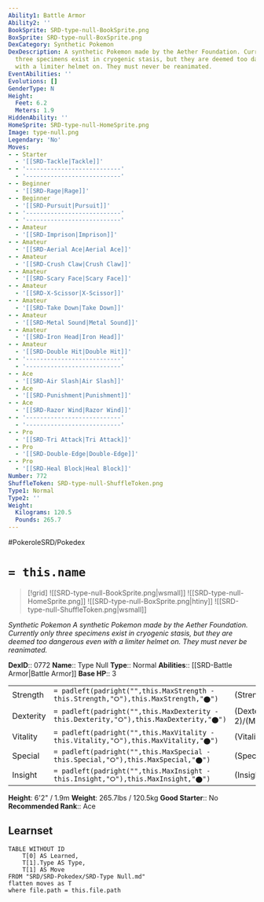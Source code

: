 ```yaml
---
Ability1: Battle Armor
Ability2: ''
BookSprite: SRD-type-null-BookSprite.png
BoxSprite: SRD-type-null-BoxSprite.png
DexCategory: Synthetic Pokemon
DexDescription: A synthetic Pokemon made by the Aether Foundation. Currently only
  three specimens exist in cryogenic stasis, but they are deemed too dangerous even
  with a limiter helmet on. They must never be reanimated.
EventAbilities: ''
Evolutions: []
GenderType: N
Height:
  Feet: 6.2
  Meters: 1.9
HiddenAbility: ''
HomeSprite: SRD-type-null-HomeSprite.png
Image: type-null.png
Legendary: 'No'
Moves:
- - Starter
  - '[[SRD-Tackle|Tackle]]'
- - '---------------------------'
  - '---------------------------'
- - Beginner
  - '[[SRD-Rage|Rage]]'
- - Beginner
  - '[[SRD-Pursuit|Pursuit]]'
- - '---------------------------'
  - '---------------------------'
- - Amateur
  - '[[SRD-Imprison|Imprison]]'
- - Amateur
  - '[[SRD-Aerial Ace|Aerial Ace]]'
- - Amateur
  - '[[SRD-Crush Claw|Crush Claw]]'
- - Amateur
  - '[[SRD-Scary Face|Scary Face]]'
- - Amateur
  - '[[SRD-X-Scissor|X-Scissor]]'
- - Amateur
  - '[[SRD-Take Down|Take Down]]'
- - Amateur
  - '[[SRD-Metal Sound|Metal Sound]]'
- - Amateur
  - '[[SRD-Iron Head|Iron Head]]'
- - Amateur
  - '[[SRD-Double Hit|Double Hit]]'
- - '---------------------------'
  - '---------------------------'
- - Ace
  - '[[SRD-Air Slash|Air Slash]]'
- - Ace
  - '[[SRD-Punishment|Punishment]]'
- - Ace
  - '[[SRD-Razor Wind|Razor Wind]]'
- - '---------------------------'
  - '---------------------------'
- - Pro
  - '[[SRD-Tri Attack|Tri Attack]]'
- - Pro
  - '[[SRD-Double-Edge|Double-Edge]]'
- - Pro
  - '[[SRD-Heal Block|Heal Block]]'
Number: 772
ShuffleToken: SRD-type-null-ShuffleToken.png
Type1: Normal
Type2: ''
Weight:
  Kilograms: 120.5
  Pounds: 265.7
---
```


#PokeroleSRD/Pokedex

# `= this.name`

> [!grid]
> ![[SRD-type-null-BookSprite.png|wsmall]]
> ![[SRD-type-null-HomeSprite.png]]
> ![[SRD-type-null-BoxSprite.png|htiny]]
> ![[SRD-type-null-ShuffleToken.png|wsmall]]


*Synthetic Pokemon*
*A synthetic Pokemon made by the Aether Foundation. Currently only three specimens exist in cryogenic stasis, but they are deemed too dangerous even with a limiter helmet on. They must never be reanimated.*

**DexID**:: 0772
**Name**:: Type Null
**Type**:: Normal
**Abilities**:: [[SRD-Battle Armor|Battle Armor]]
**Base HP**:: 3

|           |                                                                                        |                                          |
| --------- | -------------------------------------------------------------------------------------- | ---------------------------------------- |
| Strength  | `= padleft(padright("",this.MaxStrength - this.Strength,"⭘"),this.MaxStrength,"⬤")`    | (Strength::3)/(MaxStrength::6)   |
| Dexterity | `= padleft(padright("",this.MaxDexterity - this.Dexterity,"⭘"),this.MaxDexterity,"⬤")` | (Dexterity:: 2)/(MaxDexterity::4) |
| Vitality  | `= padleft(padright("",this.MaxVitality - this.Vitality,"⭘"),this.MaxVitality,"⬤")`    | (Vitality::3)/(MaxVitality::6)   |
| Special   | `= padleft(padright("",this.MaxSpecial - this.Special,"⭘"),this.MaxSpecial,"⬤")`       | (Special::3)/(MaxSpecial::6)     |
| Insight   | `= padleft(padright("",this.MaxInsight - this.Insight,"⭘"),this.MaxInsight,"⬤")`       | (Insight::3)/(MaxInsight::6)     |

**Height**: 6'2" / 1.9m
**Weight**: 265.7lbs / 120.5kg
**Good Starter**:: No
**Recommended Rank**:: Ace

## Learnset

```dataview
TABLE WITHOUT ID
    T[0] AS Learned,
    T[1].Type AS Type,
    T[1] AS Move
FROM "SRD/SRD-Pokedex/SRD-Type Null.md"
flatten moves as T
where file.path = this.file.path
```

